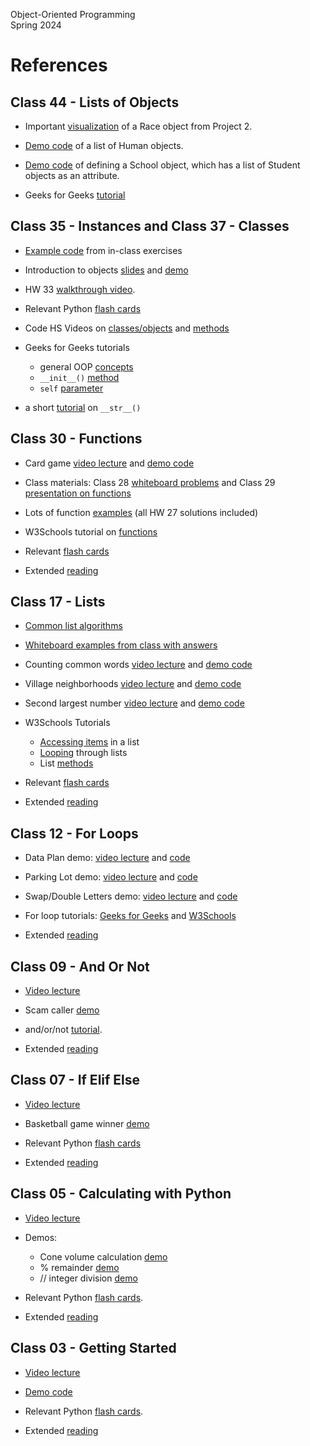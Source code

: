 Object-Oriented Programming  
Spring 2024

# References 

## Class 44 - Lists of Objects

* Important [visualization](https://docs.google.com/presentation/d/1hBFsWs-R9WMWApvKfYQ9UwhHZANC1ovfvQaMerfCjhM/edit?usp=sharing) of a Race object from Project 2.

* [Demo code](https://replit.com/@mcarlberg/ListOfObjects-Ver1#main.py) of a list of Human objects.

* [Demo code](https://replit.com/@mcarlberg/ListOfObjects-Ver2#main.py) of defining a School object, which has a list of Student objects as an attribute. 

* Geeks for Geeks [tutorial](https://www.geeksforgeeks.org/how-to-create-a-list-of-object-in-python-class/)



## Class 35 - Instances and Class 37 - Classes

* [Example code](https://replit.com/@mcarlberg/bballsavingsAcct#main.py) from in-class exercises

* Introduction to objects [slides](https://docs.google.com/presentation/d/1BBvFPoN6uUJ20F2wvP-GLRPW6fu1yhhag-SMIub4tvo/edit?usp=sharing) and [demo](https://replit.com/@mcarlberg/object-orientation-introduction#main.py)

* HW 33 [walkthrough video](https://drive.google.com/file/d/1CJ-o3__WuCYcoawkBmIaZFIDEtHfh2n5/view?usp=sharing).  

* Relevant Python [flash cards](https://drive.google.com/file/d/1QKyQxlOHqRF-_TO8F-SQ9cBkp4qzV4ke/view?usp=sharing)

* Code HS Videos on [classes/objects](https://www.youtube.com/watch?v=hNuH-hn8Ezk) and [methods](https://www.youtube.com/watch?v=vAolpcnrEb4)

* Geeks for Geeks tutorials
    * general OOP [concepts](https://www.geeksforgeeks.org/python-oops-concepts/)
    * `__init__()` [method](https://www.geeksforgeeks.org/__init__-in-python/)
    * `self` [parameter](https://www.geeksforgeeks.org/self-in-python-class/?ref=lbp)

* a short [tutorial](https://www.pythontutorial.net/python-oop/python-__str__/) on `__str__()`




## Class 30 - Functions 

* Card game [video lecture](https://drive.google.com/file/d/1lb_jEPVUz7pJPG8qPUVsL_f7t0oLG7SK/view?usp=sharing) and [demo code](https://replit.com/@mcarlberg/HW25DemoCardGame) 

* Class materials: Class 28 [whiteboard problems](https://docs.google.com/document/d/1Tymh8DzghSOVQohID6bldedubhL_jdUZw2ys5h2puiQ/edit?usp=sharing) and Class 29 [presentation on functions](https://docs.google.com/presentation/d/1Oo8YyS3l1MlMjmmMpK5ZMDbzlxhc8QDV0b9Jm2S-LP4/edit?usp=sharing)

* Lots of function [examples](https://replit.com/@mcarlberg/Sp24-HW27-FunctionsPractice-SOLUTIONS#main.py) (all HW 27 solutions included)

* W3Schools tutorial on [functions](https://www.w3schools.com/python/python_functions.asp)
   
* Relevant [flash cards](https://drive.google.com/file/d/1Pbpyg1eRtImUo-kD8Pbx9Y5JPk1WavrA/view?usp=sharing)

* Extended [reading](https://drive.google.com/file/d/1PVRf7MvHokHhCdiz7o4ey2tsB_nZSbgv/view?usp=sharing)


## Class 17 - Lists

* [Common list algorithms](https://docs.google.com/document/d/1vS5MMx6NWPeieRGceAo6OtJoGZiVRySBmi5nhZmMnIA/edit?usp=sharing)
  
* [Whiteboard examples from class with answers](https://docs.google.com/document/d/1J2mML1EloTDHoIbXXb4WuJZQw4llKBgwzZd1fy50VJk/edit?usp=sharing)

* Counting common words [video lecture](https://drive.google.com/file/d/10T0cmiSTVVirozTyAPHO77GHfgHb1TL_/view?usp=sharing) and [demo code](https://replit.com/@mcarlberg/Class16ListAListB#README.md) 

* Village neighborhoods [video lecture](https://drive.google.com/file/d/1hpP3ho4Tcepv7hohfCFBbrKln58kfFYv/view?usp=sharing) and [demo code](https://replit.com/@mcarlberg/Class17VillageNeighborhoods#main.py)

* Second largest number [video lecture](https://drive.google.com/file/d/1-G_xx4Sk8P8BpU33jsr856GYYXVZ3HLE/view?usp=sharing) and [demo code](https://replit.com/@mcarlberg/Class17SecondLargest#README.md) 

* W3Schools Tutorials
    * [Accessing items](https://www.w3schools.com/python/python_lists_access.asp) in a list
    * [Looping](https://www.w3schools.com/python/python_lists_loop.asp) through lists
    * List [methods](https://www.w3schools.com/python/python_lists_methods.asp)

* Relevant [flash cards](https://drive.google.com/file/d/1eTtDb2-1MksedrCzar0WTU3Z3zGAxIgz/view?usp=sharing)

* Extended [reading](https://drive.google.com/file/d/1eFgiYFafO4PejvoHHxm1umA8bvmuLliy/view?usp=sharing)



## Class 12 - For Loops

* Data Plan demo: [video lecture](https://drive.google.com/file/d/1cMPipi4L_FJSXRkxMtIyZ3H7uHjzsYHk/view?usp=sharing) and [code](https://replit.com/@mcarlberg/Class11-DataPlan) 

* Parking Lot demo: [video lecture](https://bit.ly/bard-for-parking-lot) and [code](https://replit.com/@mcarlberg/Class12-ParkingLot)

* Swap/Double Letters demo: [video lecture](https://bit.ly/bard-for-swap-doube) and [code](https://replit.com/@mcarlberg/Class12-Double-Swap)

* For loop tutorials: [Geeks for Geeks](https://www.geeksforgeeks.org/python-for-loops/) and [W3Schools](https://www.w3schools.com/python/python_for_loops.asp)

* Extended [reading](https://drive.google.com/file/d/1Hye4tg1M0qLJ0B9EokB9lu0xJ22gEubQ/view?usp=sharing)


## Class 09 - And Or Not

* [Video lecture](https://drive.google.com/file/d/18oY8u8FyrSakCcrALVda5qtZBKjfhonM/view?usp=sharing) 

* Scam caller [demo](https://replit.com/@mcarlberg/Class09-ScamCallers)

* and/or/not [tutorial](https://www.geeksforgeeks.org/python-logical-operators-with-examples-improvement-needed/).

* Extended [reading](https://drive.google.com/file/d/1Gyqs1fXGq1vQ-gsIgByu52JyArWPy5Zj/view?usp=sharing)


## Class 07 - If Elif Else

* [Video lecture](https://drive.google.com/file/d/1YUl94RtO25E8pvyzT4cKXLEsiMmyzkCz/view?usp=sharing) 

* Basketball game winner [demo](https://replit.com/@mcarlberg/Class07-BasketballWinner#main.py)

* Relevant Python [flash cards](https://drive.google.com/file/d/1dBnZIjmsvG9WfVfcsnWz5UMgvyLxb34E/view?usp=sharing)

* Extended [reading](https://drive.google.com/file/d/1dF1IOrkPPT88L1Vd3wESAyEko9wg9DiH/view?usp=sharing)

## Class 05 - Calculating with Python

* [Video lecture](https://drive.google.com/file/d/15JZGwzLqZRxG5AaENO-8dnUnkyw55jGa/view?usp=sharing) 

* Demos:  
    * Cone volume calculation [demo](https://replit.com/@mcarlberg/Class05-ConeVolume#main.py)
    * % remainder [demo](https://replit.com/@mcarlberg/Class05-Remainder)
    * // integer division [demo](https://replit.com/@mcarlberg/Class05-IntDivision)

* Relevant Python [flash cards](https://drive.google.com/file/d/1Fye2w2Ju8Mr8vaX1vaW9VOm5OCJkeeqU/view?usp=sharing).

* Extended [reading](https://drive.google.com/file/d/1G0clASjqi_3s7-7tNheR0H0o9qWQzgRj/view?usp=sharing)


## Class 03 - Getting Started 

* [Video lecture](https://drive.google.com/file/d/1weD_Pmu70-Ptl5yyDJRCOxwTHXES6fWv/view?usp=sharing) 

* [Demo code](https://replit.com/@mcarlberg/Class03-WordCount#main.py)

* Relevant Python [flash cards](https://drive.google.com/file/d/1FMN4gsB7JEnr574JQlPPUaVC8HloNBgq/view?usp=sharing).

* Extended [reading](https://drive.google.com/file/d/1FQMuq2urqrnv-2lISHSRkOmfgcLqeTNO/view?usp=sharing)

